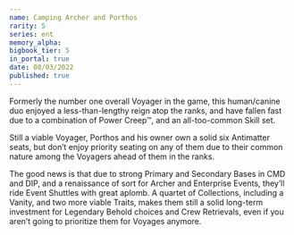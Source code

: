 ```yaml
---
name: Camping Archer and Porthos
rarity: 5
series: ent
memory_alpha:
bigbook_tier: 5
in_portal: true
date: 08/03/2022
published: true
---
```


Formerly the number one overall Voyager in the game, this human/canine duo enjoyed a less-than-lengthy reign atop the ranks, and have fallen fast due to a combination of Power Creep™, and an all-too-common Skill set.

Still a viable Voyager, Porthos and his owner own a solid six Antimatter seats, but don’t enjoy priority seating on any of them due to their common nature among the Voyagers ahead of them in the ranks. 

The good news is that due to strong Primary and Secondary Bases in CMD and DIP, and a renaissance of sort for Archer and Enterprise Events, they’ll ride Event Shuttles with great aplomb. A quartet of Collections, including a Vanity, and two more viable Traits, makes them still a solid long-term investment for Legendary Behold choices and Crew Retrievals, even if you aren’t going to prioritize them for Voyages anymore.
